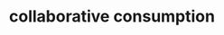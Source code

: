 ---
title: "collaborative consumption"
id: tag.id
permalink: "/tags/collaborative%20consumption"
videos: [79]
---